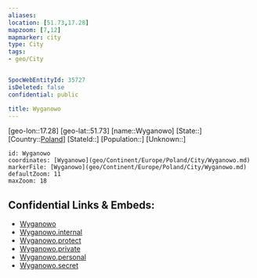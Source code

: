 ```yaml
---
aliases: 
location: [51.73,17.28]
mapzoom: [7,12] 
mapmarker: city 
type: City
tags:
- geo/City


SpocWebEntityId: 35727
isDeleted: false
confidential: public

title: Wyganowo
---
```

[geo-lon::17.28]
[geo-lat::51.73]
[name::Wyganowo]
[State::]
[Country::[Poland](geo/Continent/Europe/Poland.md)]
[StateId::]
[Population::]
[Unknown::]


```leaflet
id: Wyganowo
coordinates: [Wyganowo](geo/Continent/Europe/Poland/City/Wyganowo.md)
markerFile: [Wyganowo](geo/Continent/Europe/Poland/City/Wyganowo.md)
defaultZoom: 11 
maxZoom: 18
```


## Confidential Links & Embeds: 
- [Wyganowo](../../../../../../_public/geo/Continent/Europe/Poland/City/Wyganowo.md) 
- [Wyganowo.internal](../../../../../../_internal/geo/Continent/Europe/Poland/City/Wyganowo.internal.md) 
- [Wyganowo.protect](../../../../../../_protect/geo/Continent/Europe/Poland/City/Wyganowo.protect.md) 
- [Wyganowo.private](../../../../../../_private/geo/Continent/Europe/Poland/City/Wyganowo.private.md) 
- [Wyganowo.personal](../../../../../../_personal/geo/Continent/Europe/Poland/City/Wyganowo.personal.md) 
- [Wyganowo.secret](../../../../../../_secret/geo/Continent/Europe/Poland/City/Wyganowo.secret.md) 
